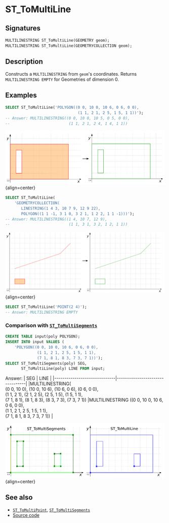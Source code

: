 # ST_ToMultiLine

## Signatures

```sql
MULTILINESTRING ST_ToMultiLine(GEOMETRY geom);
MULTILINESTRING ST_ToMultiLine(GEOMETRYCOLLECTION geom);
```

## Description

Constructs a `MULTILINESTRING` from `geom`'s coordinates. Returns `MULTILINESTRING EMPTY` for Geometries of dimension 0.

## Examples

```sql
SELECT ST_ToMultiLine('POLYGON((0 0, 10 0, 10 6, 0 6, 0 0),
                                (1 1, 2 1, 2 5, 1 5, 1 1))');
-- Answer: MULTILINESTRING((0 0, 10 0, 10 5, 0 5, 0 0),
--                          (1 1, 2 1, 2 4, 1 4, 1 1))
```

![](./ST_ToMultiLine1.png){align=center}

```sql
SELECT ST_ToMultiLine(
    'GEOMETRYCOLLECTION(
       LINESTRING(1 4 3, 10 7 9, 12 9 22),
       POLYGON((1 1 -1, 3 1 0, 3 2 1, 1 2 2, 1 1 -1)))');
-- Answer: MULTILINESTRING((1 4, 10 7, 12 9),
--                          (1 1, 3 1, 3 2, 1 2, 1 1))
```

![](./ST_ToMultiLine2.png){align=center}

```sql
SELECT ST_ToMultiLine('POINT(2 4)');
-- Answer: MULTILINESTRING EMPTY
```

### Comparison with [`ST_ToMultiSegments`](../ST_ToMultiSegments)

```sql
CREATE TABLE input(poly POLYGON);
INSERT INTO input VALUES (
    'POLYGON((0 0, 10 0, 10 6, 0 6, 0 0),
              (1 1, 2 1, 2 5, 1 5, 1 1),
              (7 1, 8 1, 8 3, 7 3, 7 1))');
SELECT ST_ToMultiSegments(poly) SEG,
       ST_ToMultiLine(poly) LINE FROM input;
```

Answer:
|              SEG             |               LINE              |
|------------------------------|---------------------------------|
|MULTILINESTRING(<br>(0 0, 10 0), (10 0, 10 6), (10 6, 0 6), (0 6, 0 0),<br> (1 1, 2 1), (2 1, 2 5), (2 5, 1 5), (1 5, 1 1),<br> (7 1, 8 1), (8 1, 8 3), (8 3, 7 3), (7 3, 7 1)) |MULTILINESTRING ((0 0, 10 0, 10 6, 0 6, 0 0),<br> (1 1, 2 1, 2 5, 1 5, 1 1),<br> (7 1, 8 1, 8 3, 7 3, 7 1)) |

![](./ST_ToMultiSegments3.png){align=center}

## See also

* [`ST_ToMultiPoint`](../ST_ToMultiPoint), [`ST_ToMultiSegments`](../ST_ToMultiSegments)
* <a href="https://github.com/orbisgis/h2gis/blob/master/h2gis-functions/src/main/java/org/h2gis/functions/spatial/convert/ST_ToMultiLine.java" target="_blank">Source code</a>
